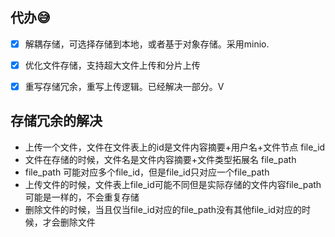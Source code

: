 ## 代办😅

- [X] 解耦存储，可选择存储到本地，或者基于对象存储。采用minio.
- [X] 优化文件存储，支持超大文件上传和分片上传
- [x] 重写存储冗余，重写上传逻辑。已经解决一部分。V


## 存储冗余的解决


- 上传一个文件，文件在文件表上的id是文件内容摘要+用户名+文件节点 file_id
- 文件在存储的时候，文件名是文件内容摘要+文件类型拓展名 file_path
- file_path 可能对应多个file_id，但是file_id只对应一个file_path
- 上传文件的时候，文件表上file_id可能不同但是实际存储的文件内容file_path可能是一样的，不会重复存储
- 删除文件的时候，当且仅当file_id对应的file_path没有其他file_id对应的时候，才会删除文件